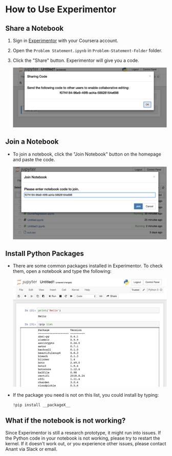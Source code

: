 # How to Use Experimentor


## Share a Notebook
1. Sign in [Experimentor](https://experimentorx.mentoracademy.org) with your Coursera account.

2. Open the `Problem Statement.ipynb` in `Problem-Statement-Folder` folder.

3. Click the "Share" button. Experimentor will give you a code.

    ![](assets/code.jpg)

## Join a Notebook

- To join a notebook, click the "Join Notebook" button on the homepage and paste the code.

    ![](assets/join.jpg)

## Install Python Packages

- There are some common packages installed in Experimentor. To check them, open a notebook and type the following:

    ![](assets/list.jpg)

- If the package you need is not on this list, you could install by typing:

    ```
    !pip install __packageX__
    ```

## What if the notebook is not working?

Since Experimentor is still a research prototype, it might run into issues. If the Python code in your notebook is not working, please try to restart the kernel. If it doesn't work out, or you experience other issues, please contact Anant via Slack or email.